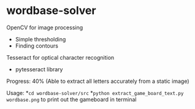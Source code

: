 # wordbase-solver

OpenCV for image processing
* Simple thresholding
* Finding contours

Tesseract for optical character recognition
* pytesseract library

Progress: 40% (Able to extract all letters accurately from a static image)

Usage:
*`cd wordbase-solver/src`
*`python extract_game_board_text.py wordbase.png` to print out the gameboard in terminal
